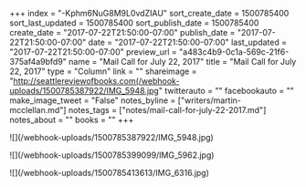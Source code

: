 +++
index = "-Kphm6NuG8M9L0vdZIAU"
sort_create_date = 1500785400
sort_last_updated = 1500785400
sort_publish_date = 1500785400
create_date = "2017-07-22T21:50:00-07:00"
publish_date = "2017-07-22T21:50:00-07:00"
date = "2017-07-22T21:50:00-07:00"
last_updated = "2017-07-22T21:50:00-07:00"
preview_url = "a483c4b9-0c1a-569c-21f6-375af4a9bfd9"
name = "Mail Call for July 22, 2017"
title = "Mail Call for July 22, 2017"
type = "Column"
link = ""
shareimage = "http://seattlereviewofbooks.com(/webhook-uploads/1500785387922/IMG_5948.jpg"
twitterauto = ""
facebookauto = ""
make_image_tweet = "False"
notes_byline = ["writers/martin-mcclellan.md"]
notes_tags = ["notes/mail-call-for-july-22-2017.md"]
notes_about = ""
books = ""
+++
<p class="image">![](/webhook-uploads/1500785387922/IMG_5948.jpg)</p>
<p class="image">![](/webhook-uploads/1500785399099/IMG_5962.jpg)</p>
<p class="image">![](/webhook-uploads/1500785413613/IMG_6316.jpg)</p>